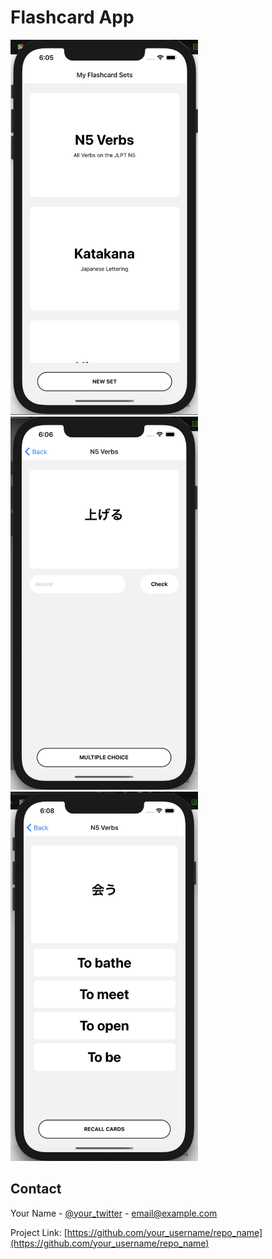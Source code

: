 # Flashcard App

<p float="left">
  <img src="/demo1.png" width="300" />
  <img src="/demo2.png" width="300" /> 
  <img src="/demo3.png" width="300" />
</p>

<!-- CONTACT -->
## Contact

Your Name - [@your_twitter](https://twitter.com/your_username) - email@example.com

Project Link: [https://github.com/your_username/repo_name](https://github.com/your_username/repo_name)